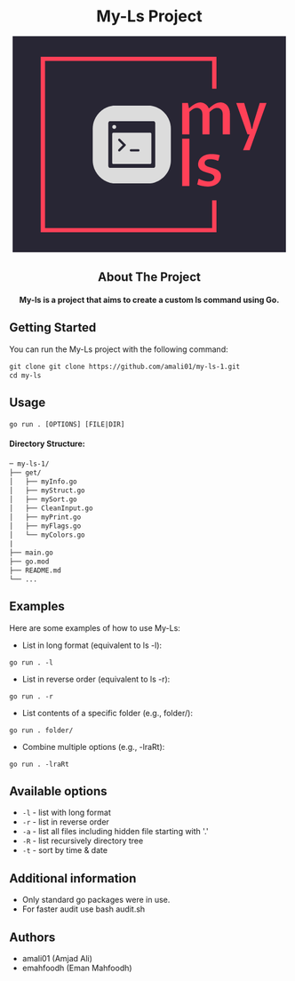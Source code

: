 <h1 align="center">My-Ls Project</h1>


<p align="center">
    <img src="logo1.png" alt="My-Ls Logo" />
</p>

<h2 align="center">About The Project</h2>
<h4 align="center">My-ls is a project that aims to create a custom ls command using Go.</h4>

## Getting Started
You can run the My-Ls project with the following command:
```console
git clone git clone https://github.com/amali01/my-ls-1.git
cd my-ls
```

## Usage
```
go run . [OPTIONS] [FILE|DIR]
```
#### Directory Structure:
```console
─ my-ls-1/
├── get/
│   ├── myInfo.go
│   ├── myStruct.go
│   ├── mySort.go
│   ├── CleanInput.go  
│   ├── myPrint.go
│   ├── myFlags.go
│   └── myColors.go
|
├── main.go
├── go.mod
├── README.md
└── ...
```
## Examples
Here are some examples of how to use My-Ls:

- List in long format (equivalent to ls -l):
```
go run . -l 
```
- List in reverse order (equivalent to ls -r):
```
go run . -r 
```
- List contents of a specific folder (e.g., folder/):
```
go run . folder/

```
- Combine multiple options (e.g., -lraRt):
```
go run . -lraRt
```

## Available options

* <code>-l</code> - list with long format
* <code>-r</code> - list in reverse order
* <code>-a</code> - list all files including hidden file starting with '.'
* <code>-R</code> - list recursively directory tree
* <code>-t</code> - sort by time & date

## Additional information

- Only standard go packages were in use.
- For faster audit use bash audit.sh   

## Authors

- amali01 (Amjad Ali)
- emahfoodh (Eman Mahfoodh)
